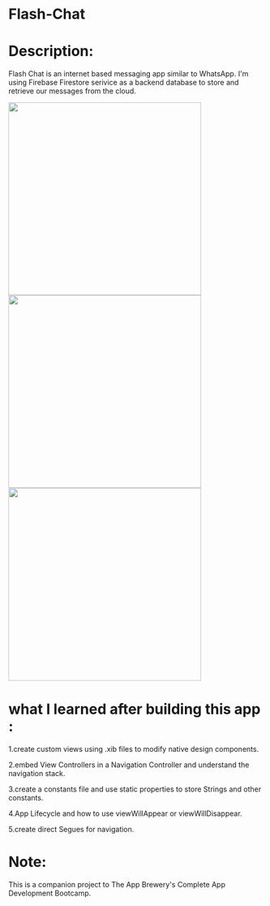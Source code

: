 # Flash-Chat
# Description:
Flash Chat is an internet based messaging app similar to WhatsApp. I'm using Firebase Firestore serivice as a backend database to store and retrieve our messages from the cloud. 

<img src="https://user-images.githubusercontent.com/51194818/91654622-a44bea80-eaaa-11ea-8093-81909140360a.png" width="380"> <img src="https://user-images.githubusercontent.com/51194818/91654627-af067f80-eaaa-11ea-83ab-cd8e0087129c.png" width="380"> <img src="https://user-images.githubusercontent.com/51194818/91654630-b2017000-eaaa-11ea-8ed2-5c7df0d2e2db.png" width="380">

# what I learned after building this app :
1.create custom views using .xib files to modify native design components.

2.embed View Controllers in a Navigation Controller and understand the navigation stack.

3.create a constants file and use static properties to store Strings and other constants.

4.App Lifecycle and how to use viewWillAppear or viewWillDisappear.

5.create direct Segues for navigation.
# Note:
This is a companion project to The App Brewery's Complete App Development Bootcamp.
